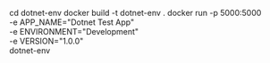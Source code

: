 cd dotnet-env
docker build -t dotnet-env .
docker run -p 5000:5000 \
  -e APP_NAME="Dotnet Test App" \
  -e ENVIRONMENT="Development" \
  -e VERSION="1.0.0" \
  dotnet-env
